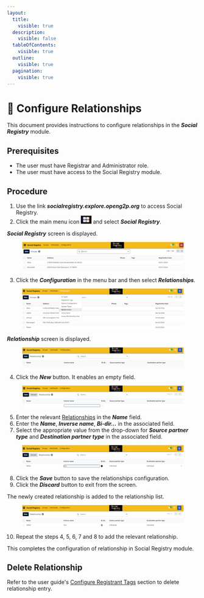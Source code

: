 ```yaml
---
layout:
  title:
    visible: true
  description:
    visible: false
  tableOfContents:
    visible: true
  outline:
    visible: true
  pagination:
    visible: true
---
```


# 📔 Configure Relationships

This document provides instructions to configure relationships in the _**Social Registry**_ module.

## Prerequisites

* The user must have Registrar and Administrator role.
* The user must have access to the Social Registry module.

## Procedure

1. Use the link _**socialregistry.explore.openg2p.org**_ to access Social Registry.
2. Click the main menu icon ![](../../../../../.gitbook/assets/main-menu.png) and select _**Social Registry**_.

_**Social Registry**_ screen is displayed.

<figure><img src="../../../../../.gitbook/assets/home-page-social-registry.png" alt=""><figcaption></figcaption></figure>

3. Click the _**Configuration**_ in the menu bar and then select _**Relationships**_.

<figure><img src="../../../../../.gitbook/assets/relationship-config-sr.png" alt=""><figcaption></figcaption></figure>

_**Relationship**_ screen is displayed.

<figure><img src="../../../../../.gitbook/assets/relationship-config-screen-sr.png" alt=""><figcaption></figcaption></figure>

4. Click the _**New**_ button. It enables an empty field.

<figure><img src="../../../../../.gitbook/assets/relationship-config-new-field-sr.png" alt=""><figcaption></figcaption></figure>

5. Enter the relevant [Relationships](../../#relationships) in the _**Name**_ field.
6. Enter the _**Name**_, _**Inverse name**_, _**Bi-dir...**_ in the associated field.
7. Select the appropriate value from the drop-down for _**Source partner type**_ and _**Destination partner type**_ in the associated field.

<figure><img src="../../../../../.gitbook/assets/config-rel-fill-SR.png" alt=""><figcaption></figcaption></figure>

8. Click the _**Save**_ button to save the relationships configuration.
9. Click the _**Discard**_ button to exit from the screen.

The newly created relationship is added to the relationship list.

<figure><img src="../../../../../.gitbook/assets/config-rel-list.png" alt=""><figcaption></figcaption></figure>

10. Repeat the steps 4, 5, 6, 7 and 8 to add the relevant relationship.

This completes the configuration of relationship in Social Registry module.

## Delete Relationship

Refer to the user guide's [Configure Registrant Tags](configure-registrant-tags.md#delete-registrant-tags) section to delete relationship entry.

